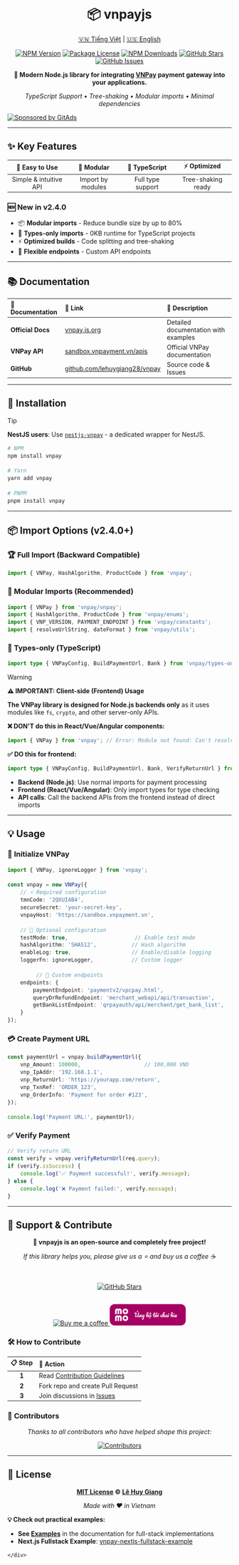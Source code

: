 <div align="center">

# 📦 vnpayjs

[🇻🇳 Tiếng Việt](./README.md) | [🇺🇸 English](./README_en-US.md)

[![NPM Version](https://img.shields.io/npm/v/vnpay)](https://www.npmjs.com/package/vnpay)
[![Package License](https://img.shields.io/npm/l/vnpay)](https://www.npmjs.com/package/vnpay)
[![NPM Downloads](https://img.shields.io/npm/d18m/vnpay)](https://www.npmjs.com/package/vnpay)
[![GitHub Stars](https://img.shields.io/github/stars/lehuygiang28/vnpay)](https://github.com/lehuygiang28/vnpay)
[![GitHub Issues](https://img.shields.io/github/issues/lehuygiang28/vnpay)](https://github.com/lehuygiang28/vnpay/issues)

**🚀 Modern Node.js library for integrating [VNPay](https://vnpay.vn) payment gateway into your applications.**

*TypeScript Support • Tree-shaking • Modular imports • Minimal dependencies*

</div>

[![Sponsored by GitAds](https://gitads.dev/v1/ad-serve?source=lehuygiang28/vnpay@github)](https://gitads.dev/v1/ad-track?source=lehuygiang28/vnpay@github)

---

## ✨ Key Features

<div align="center">

| 🎯 **Easy to Use** | 🧩 **Modular** | 📘 **TypeScript** | ⚡ **Optimized** |
|:---:|:---:|:---:|:---:|
| Simple & intuitive API | Import by modules | Full type support | Tree-shaking ready |

</div>

### 🆕 **New in v2.4.0**

- 📦 **Modular imports** - Reduce bundle size by up to 80%
- 🎯 **Types-only imports** - 0KB runtime for TypeScript projects
- ⚡ **Optimized builds** - Code splitting and tree-shaking
- 🔧 **Flexible endpoints** - Custom API endpoints

---

## 📚 Documentation

<div align="center">

| 📖 **Documentation** | 🔗 **Link** | 📝 **Description** |
|:---|:---|:---|
| **Official Docs** | [vnpay.js.org](https://vnpay.js.org/) | Detailed documentation with examples |
| **VNPay API** | [sandbox.vnpayment.vn/apis](https://sandbox.vnpayment.vn/apis) | Official VNPay documentation |
| **GitHub** | [github.com/lehuygiang28/vnpay](https://github.com/lehuygiang28/vnpay) | Source code & Issues |

</div>

---

## 🚀 Installation

> [!TIP]
> **NestJS users**: Use [`nestjs-vnpay`](https://github.com/lehuygiang28/nestjs-vnpay) - a dedicated wrapper for NestJS.

```bash
# NPM
npm install vnpay

# Yarn
yarn add vnpay

# PNPM
pnpm install vnpay
```

---

## 📦 Import Options (v2.4.0+)

### 🏆 Full Import (Backward Compatible)

```typescript
import { VNPay, HashAlgorithm, ProductCode } from 'vnpay';
```

### 🦩 Modular Imports (Recommended)

```typescript
import { VNPay } from 'vnpay/vnpay';
import { HashAlgorithm, ProductCode } from 'vnpay/enums';
import { VNP_VERSION, PAYMENT_ENDPOINT } from 'vnpay/constants';
import { resolveUrlString, dateFormat } from 'vnpay/utils';
```

### 📘 Types-only (TypeScript)

```typescript
import type { VNPayConfig, BuildPaymentUrl, Bank } from 'vnpay/types-only';
```

> [!WARNING]
> **⚠️ IMPORTANT: Client-side (Frontend) Usage**
>
> **The VNPay library is designed for Node.js backends only** as it uses modules like `fs`, `crypto`, and other server-only APIs.
>
> **❌ DON'T do this in React/Vue/Angular components:**
>
> ```typescript
> import { VNPay } from 'vnpay'; // Error: Module not found: Can't resolve 'fs'
> ```
>
> **✅ DO this for frontend:**
>
> ```typescript
> import type { VNPayConfig, BuildPaymentUrl, Bank, VerifyReturnUrl } from 'vnpay/types-only';
> ```
>
> - **Backend (Node.js)**: Use normal imports for payment processing
> - **Frontend (React/Vue/Angular)**: Only import types for type checking
> - **API calls**: Call the backend APIs from the frontend instead of direct imports

---

## 💡 Usage

### 🔧 **Initialize VNPay**

```typescript
import { VNPay, ignoreLogger } from 'vnpay';

const vnpay = new VNPay({
    // ⚡ Required configuration
    tmnCode: '2QXUI4B4',
    secureSecret: 'your-secret-key',
    vnpayHost: 'https://sandbox.vnpayment.vn',
    
    // 🔧 Optional configuration
    testMode: true,                     // Enable test mode
    hashAlgorithm: 'SHA512',           // Hash algorithm
    enableLog: true,                   // Enable/disable logging
    loggerFn: ignoreLogger,            // Custom logger
    
         // 🔧 Custom endpoints
    endpoints: {
        paymentEndpoint: 'paymentv2/vpcpay.html',
        queryDrRefundEndpoint: 'merchant_webapi/api/transaction',
        getBankListEndpoint: 'qrpayauth/api/merchant/get_bank_list',
    }
});
```

### 💳 **Create Payment URL**

```typescript
const paymentUrl = vnpay.buildPaymentUrl({
    vnp_Amount: 100000,                    // 100,000 VND
    vnp_IpAddr: '192.168.1.1',
    vnp_ReturnUrl: 'https://yourapp.com/return',
    vnp_TxnRef: 'ORDER_123',
    vnp_OrderInfo: 'Payment for order #123',
});

console.log('Payment URL:', paymentUrl);
```

### ✅ **Verify Payment**

```typescript
// Verify return URL
const verify = vnpay.verifyReturnUrl(req.query);
if (verify.isSuccess) {
    console.log('✅ Payment successful!', verify.message);
} else {
    console.log('❌ Payment failed:', verify.message);
}
```

---

## 🤝 Support & Contribute

<div align="center">

**🎉 vnpayjs is an open-source and completely free project!**

*If this library helps you, please give us a ⭐ and buy us a coffee ☕*

<br/>

[![GitHub Stars](https://img.shields.io/github/stars/lehuygiang28/vnpay?style=social)](https://github.com/lehuygiang28/vnpay)

<br/>

<a href="https://www.buymeacoffee.com/lehuygiang28" target="_blank">
  <img src="https://img.buymeacoffee.com/button-api/?text=Buy%20me%20a%20coffee&emoji=&slug=lehuygiang28&button_colour=1a1b27&font_colour=ffffff&font_family=Lato&outline_colour=ffffff&coffee_colour=FFDD00" height="48" alt="Buy me a coffee">
</a>
<a href="https://me.momo.vn/lehuygiang28" target="_blank">
  <img src="https://raw.githubusercontent.com/lehuygiang28/about-me/refs/heads/main/public/images/momo-donation.png" height="48" alt="Momo donation">
</a>

</div>

### 🛠️ **How to Contribute**

<div align="center">

| 📋 **Step** | 🔗 **Action** |
|:---:|:---|
| **1** | Read [Contribution Guidelines](.github/CONTRIBUTING.md) |
| **2** | Fork repo and create Pull Request |
| **3** | Join discussions in [Issues](https://github.com/lehuygiang28/vnpay/issues) |

</div>

### 👥 **Contributors**

<div align="center">

*Thanks to all contributors who have helped shape this project:*

[![Contributors](https://contrib.rocks/image?repo=lehuygiang28/vnpay&max=20)](https://github.com/lehuygiang28/vnpay/graphs/contributors)

</div>

---

## 📄 License

<div align="center">

**[MIT License](LICENSE) © [Lê Huy Giang](https://github.com/lehuygiang28)**

*Made with ❤️ in Vietnam*

</div>

**💡 Check out practical examples:**

- **See [Examples](/docs/examples)** in the documentation for full-stack implementations
- **Next.js Fullstack Example**: [vnpay-nextjs-fullstack-example](https://github.com/lehuygiang28/vnpay-nextjs-fullstack-example)

```
</div>
